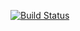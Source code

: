 [![Build Status](https://travis-ci.org/karlsenauto/karlsenauto.github.io.svg?branch=source)](https://travis-ci.org/karlsenauto/karlsenauto.github.io)